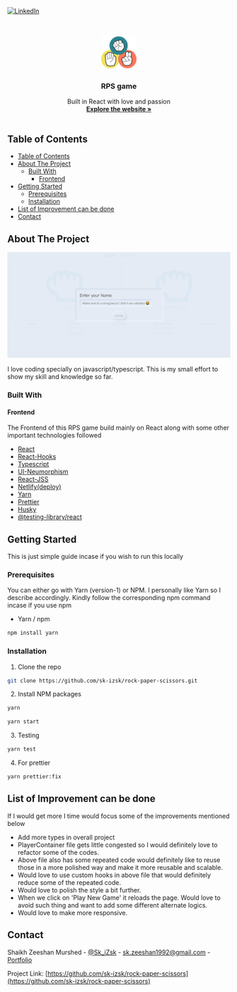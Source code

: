 [![LinkedIn][linkedin-shield]][linkedin-url]

<!-- PROJECT LOGO -->
<br />
<p align="center">
  <a href="https://github.com/sk-izsk/rock-paper-scissors">
    <img src="public/favicon.png" alt="Logo" width="80" height="80">
  </a>

  <h3 align="center">RPS game</h3>

  <p align="center">
    Built in React with love and passion
    <br />
    <a href="https://izsk-rps-game.netlify.app"><strong>Explore the website »</strong></a>
    <br />
    <br />
  </p>
</p>

<!-- TABLE OF CONTENTS -->

## Table of Contents

- [Table of Contents](#table-of-contents)
- [About The Project](#about-the-project)
  - [Built With](#built-with)
    - [Frontend](#frontend)
- [Getting Started](#getting-started)
  - [Prerequisites](#prerequisites)
  - [Installation](#installation)
- [List of Improvement can be done](#list-of-improvement-can-be-done)
- [Contact](#contact)

<!-- ABOUT THE PROJECT -->

## About The Project

[![Product Name Screen Shot][product-screenshot]](https://izsk-rps-game.netlify.app)

I love coding specially on javascript/typescript. This is my small effort to show my skill and knowledge so far.

### Built With

#### Frontend

The Frontend of this RPS game build mainly on React along with some other important technologies followed

- [React](https://reactjs.org)
- [React-Hooks](https://reactjs.org)
- [Typescript](https://www.typescriptlang.org)
- [UI-Neumorphism](https://github.com/AKAspanion/ui-neumorphism)
- [React-JSS](https://cssinjs.org/react-jss)
- [Netlify(deploy)](https://www.netlify.com)
- [Yarn](https://classic.yarnpkg.com/lang/en/)
- [Prettier](https://prettier.io)
- [Husky](https://github.com/typicode/husky)
- [@testing-library/react](https://testing-library.com/docs/react-testing-library/intro)

<!-- GETTING STARTED -->

## Getting Started

This is just simple guide incase if you wish to run this locally

### Prerequisites

You can either go with Yarn (version-1) or NPM. I personally like Yarn so I describe accordingly. Kindly follow the corresponding npm command incase if you use npm

- Yarn / npm

```sh
npm install yarn
```

### Installation

1. Clone the repo

```sh
git clone https://github.com/sk-izsk/rock-paper-scissors.git
```

2. Install NPM packages

```sh
yarn
```

```sh
yarn start
```

3. Testing

```sh
yarn test
```

4. For prettier

```sh
yarn prettier:fix
```

<!-- LIST OF IMPROVEMENT -->

## List of Improvement can be done

If I would get more I time would focus some of the improvements mentioned below

- Add more types in overall project
- PlayerContainer file gets little congested so I would definitely love to refactor some of the codes.
- Above file also has some repeated code would definitely like to reuse those in a more polished way and make it more reusable and scalable.
- Would love to use custom hooks in above file that would definitely reduce some of the repeated code.
- Would love to polish the style a bit further.
- When we click on 'Play New Game' it reloads the page. Would love to avoid such thing and want to add some different alternate logics.
- Would love to make more responsive.

<!-- CONTACT -->

## Contact

Shaikh Zeeshan Murshed - [@Sk_iZsk](https://twitter.com/Sk_iZsk) - sk.zeeshan1992@gmail.com - [Portfolio](https://izsk.netlify.app)

Project Link: [https://github.com/sk-izsk/rock-paper-scissors](https://github.com/sk-izsk/rock-paper-scissors)

<!-- MARKDOWN LINKS & IMAGES -->
<!-- https://www.markdownguide.org/basic-syntax/#reference-style-links -->

[linkedin-shield]: https://img.shields.io/badge/-LinkedIn-black.svg?style=flat-square&logo=linkedin&colorB=555
[linkedin-url]: https://www.linkedin.com/in/skizsk/
[product-screenshot]: README/rps-game.gif
